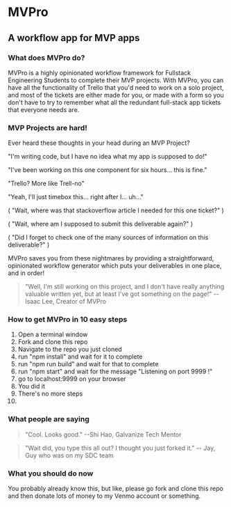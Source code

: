 # MVPro
## A workflow app for MVP apps

### What does MVPro do?
MVPro is a highly opinionated workflow framework for Fullstack Engineering Students to complete their MVP projects. With MVPro, you can have all the functionality of Trello that you'd need to work on a solo project, and most of the tickets are either made for you, or made with a form so you don't have to try to remember what all the redundant full-stack app tickets that everyone needs are.

### MVP Projects are hard!
Ever heard these thoughts in your head during an MVP Project?

  "I'm writing code, but I have no idea what my app is supposed to do!"

  "I've been working on this one component for six hours... this is fine."

  "Trello? More like Trell-no"

  "Yeah, I'll just timebox this... right after I... uh..."

  ( "Wait, where was that stackoverflow article I needed for this one ticket?" )

  ( "Wait, where am I supposed to submit this deliverable again?" )

  ( "Did I forget to check one of the many sources of information on this deliverable?" )

MVPro saves you from these nightmares by providing a straightforward, opinionated workflow generator which puts your deliverables in one place, and in order!

> "Well, I'm still working on this project, and I don't have really anything valuable written yet, but at least I've got something on the page!"
  --Isaac Lee, Creator of MVPro

### How to get MVPro in 10 easy steps
1. Open a terminal window
2. Fork and clone this repo
3. Navigate to the repo you just cloned
4. run "npm install" and wait for it to complete
5. run "npm run build" and wait for that to complete
6. run "npm start" and wait for the message "Listening on port 9999 !"
7. go to localhost:9999 on your browser
8. You did it
9. There's no more steps
10.

### What people are saying

  > "Cool. Looks good."
      --Shi Hao, Galvanize Tech Mentor

  > "Wait did, you type this all out? I thought you just forked it."
    -- Jay, Guy who was on my SDC team

### What you should do now

You probably already know this, but like, please go fork and clone this repo and then donate lots of money to my Venmo account or something.